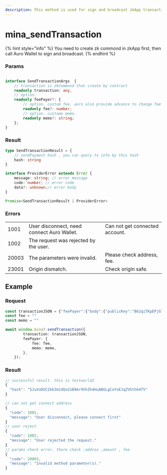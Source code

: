 ```yaml
---
description: This method is used for sign and broadcast zkApp transaction.
---
```


# mina\_sendTransaction

{% hint style="info" %}
You need to create zk commond in zkApp first, then call Auro Wallet to sign and broadcast.
{% endhint %}

### Params

```typescript

interface SendTransactionArgs  {
    // transaction is zkCommond that create by contract 
    readonly transaction: any,
    // option. 
    readonly feePayer?: {
        // option. custom fee. auro also provide advance to change fee
        readonly fee?: number;
        // option. custome memo. 
        readonly memo?: string;
    };
}
```

### Result

```typescript
type SendTransactionResult = {
    // sendPayment hash , you can query tx info by this hash
    hash: string
}

interface ProviderError extends Error {
    message: string; // error message
    code: number; // error code 
    data?: unknown;// error body 
}

Promise<SendTransactionResult | ProviderError>
```

### Errors

|       |                                            |                                |
| ----- | ------------------------------------------ | ------------------------------ |
| 1001  | User disconnect, need connect Auro Wallet. | Can not get connected account. |
| 1002  | The request was rejected by the user.      |                                |
| 20003 | The parameters were invalid.               | Please check address, fee.     |
| 23001 | Origin dismatch.                           | Check origin safe.             |

## Example

### Request

```typescript
const transactionJSON = {"feePayer":{"body":{"publicKey":"B62qiTKpEPjGTSHZrtM8uXiKgn8So916pLmNJKDhKeyBQL9TDb3nvBG","fee":"0","validUntil":null,"nonce":"0"},"authorization":"7mWxjLYgbJUkZNcGouvhVj5tJ8yu9hoexb9ntvPK8t5LHqzmrL6QJjjKtf5SgmxB4QWkDw7qoMMbbNGtHVpsbJHPyTy2EzRQ"},"accountUpdates":[{"body":{"publicKey":"B62qnwTPcbNqvrpw3pxdsD3NLnbadNJFk5MZnxQLUaX52EiGX7x9TM8","tokenId":"wSHV2S4qX9jFsLjQo8r1BsMLH2ZRKsZx6EJd1sbozGPieEC4Jf","update":{"appState":["33",null,null,null,null,null,null,null],"delegate":null,"verificationKey":null,"permissions":null,"zkappUri":null,"tokenSymbol":null,"timing":null,"votingFor":null},"balanceChange":{"magnitude":"0","sgn":"Positive"},"incrementNonce":false,"events":[],"actions":[],"callData":"9480311477670922688987895225723267062012786366393322319448750791657739847081","callDepth":0,"preconditions":{"network":{"snarkedLedgerHash":null,"blockchainLength":null,"minWindowDensity":null,"totalCurrency":null,"globalSlotSinceGenesis":null,"stakingEpochData":{"ledger":{"hash":null,"totalCurrency":null},"seed":null,"startCheckpoint":null,"lockCheckpoint":null,"epochLength":null},"nextEpochData":{"ledger":{"hash":null,"totalCurrency":null},"seed":null,"startCheckpoint":null,"lockCheckpoint":null,"epochLength":null}},"account":{"balance":null,"nonce":null,"receiptChainHash":null,"delegate":null,"state":["31",null,null,null,null,null,null,null],"actionState":null,"provedState":null,"isNew":null},"validWhile":null},"useFullCommitment":false,"implicitAccountCreationFee":false,"mayUseToken":{"parentsOwnToken":false,"inheritFromParent":false},"authorizationKind":{"isSigned":false,"isProved":true,"verificationKeyHash":"10245640308479032248697049003357984740828440340040477697922362566190589502399"}},"authorization":{"proof":null,"signature":null}}],"memo":"E4YM2vTHhWEg66xpj52JErHUBU4pZ1yageL4TVDDpTTSsv8mK6YaH"}"
const fee = ""
const memo = ""

await window.mina?.sendTransaction({
        transaction: transactionJSON,
        feePayer: {
            fee: fee,
            memo: memo,
        },
    });
```

### Result

```typescript
// successful result. this is testworld2
{
  "hash": "5JuVoDUC2kb3m1dQxG1B9Ar9VhZh4HuABGLgCoYnEJqZVhthk4TV"
}

// can not get connect address
{
  "code": 1001,
  "message": "User disconnect, please connect first"
}
// user reject 
{
  "code": 1002,
  "message": "User rejected the request."
}
// params check error. there check :addres ,amount , fee
{
  "code": 20003,
  "message": "Invalid method parameter(s)."
}
```
